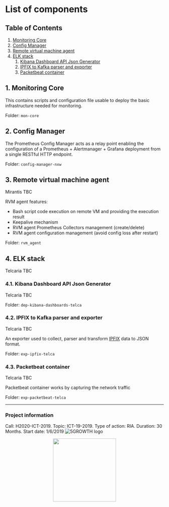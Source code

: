 # List of components

## Table of Contents

1. [Monitoring Core](#monitoring-core)
2. [Config Manager](#config-manager)
3. [Remote virtual machine agent](#rvm-agent)
4. [ELK stack](#elk-stack)
    1. [Kibana Dashboard API Json Generator](#dep-kibana-dashboards-telca)
    2. [IPFIX to Kafka parser and exporter](#exp-ipfix-telca)
    3. [Packetbeat container](#exp-packetbeat-telca)

## 1. Monitoring Core <a name="monitoring-core"></a>

This contains scripts and configuration file usable to deploy the basic infrastructure
needed for monitoring.

Folder: `mon-core`


## 2. Config Manager <a name="config-manager"></a>

The Prometheus Config Manager acts as a relay point enabling the configuration of a
Prometheus + Alertmanager + Grafana deployment from a single RESTful HTTP endpoint.

Folder: `config-manager-nxw`



## 3. Remote virtual machine agent <a name="rvm-agent"></a>
Mirantis TBC

RVM agent features:
- Bash script code execution on remote VM and providing the execution result
- Keepalive mechanism
- RVM agent Prometheus Collectors management (create/delete)
- RVM agent configuration management (avoid config loss after restart)

Folder: `rvm_agent`

## 4. ELK stack <a name="elk-stack"></a>
Telcaria TBC
### 4.1. Kibana Dashboard API Json Generator <a name="dep-kibana-dashboards-telca"></a>
Telcaria TBC

Folder: `dep-kibana-dashboards-telca`

### 4.2. IPFIX to Kafka parser and exporter <a name="exp-ipfix-telca"></a>
Telcaria TBC

An exporter used to collect, parser and transform [IPFIX](https://www.iana.org/assignments/ipfix/ipfix.xhtml) data to JSON format.

Folder: `exp-ipfix-telca`

### 4.3. Packetbeat container <a name="exp-packetbeat-telca"></a>
Telcaria TBC

Packetbeat container works by capturing the network traffic

Folder: `exp-packetbeat-telca`


-------------------
### Project information
Call: H2020-ICT-2019. Topic: ICT-19-2019. Type of action: RIA. Duration: 30 Months. Start date: 1/6/2019
![5GROWTH logo](https://5g-ppp.eu/wp-content/uploads/2019/06/5Growth_rgb_horizontal.png)

<p align="center">
<img src="https://upload.wikimedia.org/wikipedia/commons/b/b7/Flag_of_Europe.svg" width="200px" />
</p>


